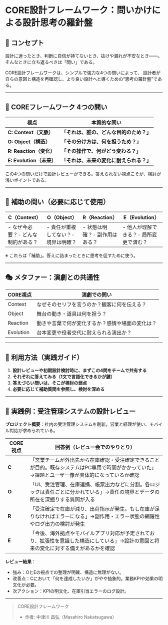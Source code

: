 # CORE設計フレームワーク：問いかけによる設計思考の羅針盤

## 🎯 コンセプト

設計に迷ったとき、判断に自信が持てないとき、抜けや漏れが不安なとき——。 そんなときに立ち返るべきは「問い」である。

CORE設計フレームワークは、シンプルで強力な4つの問いによって、 設計者が自らの意図と構造を再確認し、より良い設計へと導くための“思考の羅針盤”である。

------

## 🔷 COREフレームワーク 4つの問い

| 視点                     | 本質的な問い                             |
| ------------------------ | ---------------------------------------- |
| **C: Context（文脈）**   | **「それは、誰の、どんな目的のため？」** |
| **O: Object（構造）**    | **「その分け方は、何を担うため？」**     |
| **R: Reaction（変化）**  | **「その操作で、何がどう変わる？」**     |
| **E: Evolution（未来）** | **「それは、未来の変化に耐えられる？」** |

この4つの問いだけで設計レビューができる。答えられない視点こそが、検討が浅いポイントである。

------

## 🧭 補助の問い（必要に応じて使用）

| C（Context）                       | O（Object）                          | R（Reaction）                  | E（Evolution）                         |
| ---------------------------------- | ------------------------------------ | ------------------------------ | -------------------------------------- |
| - なぜ今必要？- どんな制約がある？ | - 責任が重複してない？- 境界は明確？ | - 状態は明確？- 副作用はある？ | - 他人が理解できる？- 局所変更で済む？ |

※ これらは「補助」。答えに詰まったときに思考を促すために使う。

------

## 🎭 メタファー：演劇との共通性

| CORE視点  | 演劇での問い                                     |
| --------- | ------------------------------------------------ |
| Context   | なぜそのセリフを言うのか？観客に何を伝える？     |
| Object    | 舞台の動き・道具は何を担う？                     |
| Reaction  | 動きや言葉で何が変化するか？感情や場面の変化は？ |
| Evolution | 台本変更や役者交代に耐えられる演出か？           |

------

## 📘 利用方法（実践ガイド）

1. **設計レビューや初期設計検討時に、まずこの4問をチームで共有する**
2. **それぞれに答えてみる（1文で言語化できるかが鍵）**
3. **答えづらい問いは、そこが検討の弱点**
4. **必要に応じて補助質問を参照し、検討を深める**

------

## 🧪 実践例：受注管理システムの設計レビュー

**プロジェクト概要**：社内の受注管理システムを刷新。営業と経理が使い、モバイル対応が求められている。

| CORE視点 | 回答例（レビュー会でのやりとり）                             |
| -------- | ------------------------------------------------------------ |
| **C**    | 「営業チームが外出先から在庫確認・受注確定できることが目的。既存システムはPC専用で時間がかかっていた」→課題とユーザー像が具体的になっているか確認 |
| **O**    | 「UI、受注管理、在庫連携、帳票出力などに分割。各ロジックは責任ごとに分かれている」→責任の境界とデータの所在を深掘りする質問が入る |
| **R**    | 「受注確定で在庫が減り、出荷指示が発生。もし在庫が足りなければエラーになる」→副作用・エラー状態の網羅性やログ出力の検討が発生 |
| **E**    | 「今後、海外拠点やモバイルアプリ対応が予定されており、拡張性を意識した構造にしている」→設計の意図と将来の変化に対する備えがあるかを確認 |

**レビュー結果**：

- 強み：OとEの視点での整理が明確、構造に無理がない。
- 改善点：Cにおいて「何を達成したいか」がやや抽象的。業務KPIや効果の明文化が必要。
- 次アクション：KPIの明文化、在庫引当エラーのログ設計。

------

> CORE設計フレームワーク
> - 作者: 中津川 昌弘（Masahiro Nakatsugawa）

